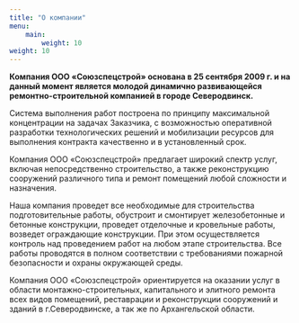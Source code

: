 ```yaml
---
title: "О компании"
menu:
    main:
        weight: 10
weight: 10
---
```


**Компания ООО «Союзспецстрой» основана в 25 сентября 2009 г. и на данный момент является молодой динамично развивающейся ремонтно-строительной компанией в городе Северодвинск.**

Система выполнения работ построена по принципу максимальной концентрации на задачах Заказчика, с возможностью оперативной разработки технологических решений и мобилизации ресурсов для выполнения контракта качественно и в установленный срок.
    
Компания ООО «Союзспецстрой» предлагает широкий спектр услуг, включая непосредственно строительство, а также реконструкцию сооружений различного типа и ремонт помещений любой сложности и назначения.

Наша компания проведет все необходимые для строительства подготовительные работы, обустроит и смонтирует железобетонные и бетонные конструкции, проведет отделочные и кровельные работы, возведет ограждающие конструкции. При этом осуществляется контроль над проведением работ на любом этапе строительства. Все работы проводятся в полном соответствии с требованиями пожарной безопасности и охраны окружающей среды.

Компания ООО «Союзспецстрой» ориентируется на оказании услуг в области монтажно-строительных, капитального и элитного ремонта всех видов помещений, реставрации и реконструкции сооружений и зданий в г.Северодвинске, а так же по Архангельской области.
